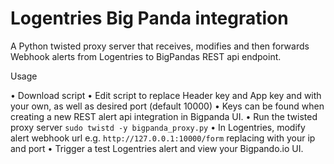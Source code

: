 # Logentries Big Panda integration

A Python twisted proxy server that receives, modifies and then forwards Webhook alerts from Logentries to BigPandas REST api endpoint.


Usage

• Download script
• Edit script to replace Header key and App key and with your own, as well as desired port (default 10000)
• Keys can be found when creating a new REST alert api integration in Bigpanda UI.
• Run the twisted proxy server `sudo twistd -y bigpanda_proxy.py`
• In Logentries, modify alert webhook url e.g. `http://127.0.0.1:10000/form` replacing with your ip and port
• Trigger a test Logentries alert and view your Bigpando.io UI.

